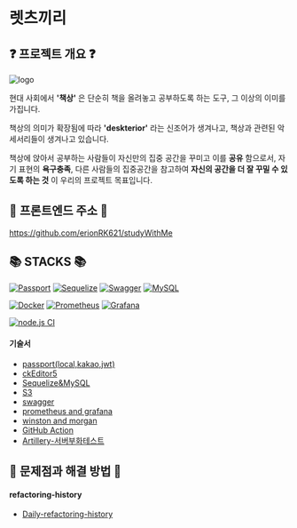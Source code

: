 # 렛츠끼리

## <div align=left> ❓ 프로젝트 개요 ❓ </div>

![logo](https://user-images.githubusercontent.com/88707474/144547284-403249d2-c14e-4544-8722-a9b2c3390aab.png)


현대 사회에서 **'책상'** 은 단순히 책을 올려놓고 공부하도록 하는 도구, 그 이상의 이미를 가집니다.

책상의 의미가 확장됨에 따라 **'deskterior'** 라는 신조어가 생겨나고, 책상과 관련된 악세서리들이 생겨나고 있습니다.

책상에 앉아서 공부하는 사람들이 자신만의 집중 공간을 꾸미고 이를 **공유** 함으로서, 자기 표현의 **욕구충족**, 다른 사람들의 집중공간을 참고하여 **자신의 공간을 더 잘 꾸밀 수 있도록 하는 것** 이 우리의 프로젝트 목표입니다.

## <div align=left> 🤝 프론트엔드 주소 🤝 </div>

https://github.com/erionRK621/studyWithMe

## <div align=left> 📚 STACKS 📚 </div>

<div align=left>

[![Passport](https://img.shields.io/badge/passport-0.5.0-34E27A?style=for-the-badge&logo=Passport&logoColor=white&link=/doc/skill-book/passport.md)](./doc/skill-book/passport.md)
[![Sequelize](https://img.shields.io/badge/sequelize-6.8.0-52B0E7?style=for-the-badge&logo=Sequelize&logoColor=white&link=./doc/skill-book/sequelize&mysql/sequelize&mysql.md)](./doc/skill-book/sequelize&mysql/sequelize&mysql.md)
[![Swagger](https://img.shields.io/badge/Swagger-4.1.6-85EA2D?style=for-the-badge&logo=Swagger&logoColor=white&link=./doc/skill-book/swagger.md)](./doc/skill-book/swagger.md)
[![MySQL](https://img.shields.io/badge/MySQL-2.3.2-4479A1?style=for-the-badge&logo=MySQL&logoColor=white&link=./doc/skill-book/sequelize&mysql/sequelize&mysql.md)](./doc/skill-book/sequelize&mysql/sequelize&mysql.md)
<br>

[![Docker](https://img.shields.io/badge/docker-3.0.0-2496ED?style=for-the-badge&logo=docker&logoColor=white&link=./doc/skill-book/prometheus_and_grafana/prometheus_and_grafana.md)](./doc/skill-book/prometheus_and_grafana/prometheus_and_grafana.md)
[![Prometheus](https://img.shields.io/badge/prometheus-2.32.0-E6522C?style=for-the-badge&logo=prometheus&logoColor=white&link=./doc/skill-book/prometheus_and_grafana/prometheus_and_grafana.md)](https://github.com/JangJaeWon22/focus-with-me/blob/main/doc/skill-book/prometheus_and_grafana/prometheus_and_grafana.md#5-%ED%8C%8C%EC%9D%BC-%EC%83%9D%EC%84%B1-srcprometheusprometheusyml)
[![Grafana](https://img.shields.io/badge/grafana-8.2.4-E6522C?style=for-the-badge&logo=grafana&logoColor=white&link=./doc/skill-book/prometheus_and_grafana/prometheus_and_grafana.md)](https://github.com/JangJaeWon22/focus-with-me/blob/main/doc/skill-book/prometheus_and_grafana/prometheus_and_grafana.md#6-%ED%8C%8C%EC%9D%BC-%EC%83%9D%EC%84%B1-srcgrafanadatasourceyml)
<br>

[![node.js CI](https://github.com/JangJaeWon22/focus-with-me/actions/workflows/node.js.yml/badge.svg?branch=main)](https://github.com/JangJaeWon22/focus-with-me/actions/workflows/node.js.yml)

</div>

#### 기술서

- [passport(local,kakao,jwt)](./doc/skill-book/passport.md)
- [ckEditor5](./doc/skill-book/ckeditor.md)
- [Sequelize&MySQL](./doc/skill-book/sequelize&mysql/sequelize&mysql.md)
- [S3](./doc/skill-book/S3.md)
- [swagger](./doc/skill-book/swagger.md)
- [prometheus and grafana](./doc/skill-book/prometheus_and_grafana/prometheus_and_grafana.md)
- [winston and morgan](./doc/skill-book/winston&morgan/winston&morgan.md)
- [GitHub Action](./doc/skill-book/github_action.md)
- [Artillery-서버부화테스트](./doc/skill-book/Artillery/Artillery.md)

## <div align=left> 🐳 문제점과 해결 방법 🐳 </div>

#### refactoring-history

- [Daily-refactoring-history](./doc/refactoring-history)
